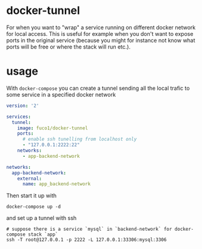# docker-tunnel

For when you want to "wrap" a service running on different docker network for local access.  This is useful for example when you don't want to expose ports in the original service (because you might for instance not know what ports will be free or where the stack will run etc.).

# usage

With `docker-compose` you can create a tunnel sending all the local trafic to some service in a specified docker network

``` yaml
version: '2'

services:
  tunnel:
    image: fuco1/docker-tunnel
    ports:
      # enable ssh tunelling from localhost only
      - "127.0.0.1:2222:22"
    networks:
      - app-backend-network

networks:
  app-backend-network:
    external:
      name: app_backend-network

```

Then start it up with

    docker-compose up -d

and set up a tunnel with ssh

    # suppose there is a service `mysql` in `backend-network` for docker-compose stack `app`
    ssh -T root@127.0.0.1 -p 2222 -L 127.0.0.1:33306:mysql:3306
